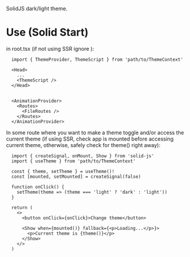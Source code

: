 SolidJS dark/light theme.

# Use (Solid Start)

in root.tsx (if not using SSR ignore <ThemeScript>):

```
  import { ThemeProvider, ThemeScript } from 'path/to/ThemeContext'

  <Head>
    ...
    <ThemeScript />
  </Head>


  <AnimationProvider>
    <Routes>
      <FileRoutes />
    </Routes>
  </AnimationProvider>
```

In some route where you want to make a theme toggle and/or access the current theme (if using SSR, check app is mounted before accessing current theme, otherwise, safely check for theme() right away):

```
  import { createSignal, onMount, Show } from 'solid-js'
  import { useTheme } from 'path/to/ThemeContext'

  const { theme, setTheme } = useTheme()!
  const [mounted, setMounted] = createSignal(false)

  function onClick() {
    setTheme(theme => (theme === 'light' ? 'dark' : 'light'))
  }

  return (
    <>
      <button onClick={onClick}>Change theme</button>

      <Show when={mounted()} fallback={<p>Loading...</p>}>
        <p>Current theme is {theme()}</p>
      </Show>
    </>
  )
```




